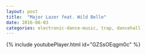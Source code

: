 ```yaml
---
layout: post
title:  "Major Lazer feat. Wild Belle"
date: 2016-06-03
categories: electronic-dance-music, trap, dancehall
---
```

{% include youtubePlayer.html id="GZSsOEqgm0c" %}
